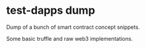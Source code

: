 # test-dapps dump
Dump of a bunch of smart contract concept snippets.

Some basic truffle and raw web3 implementations.
